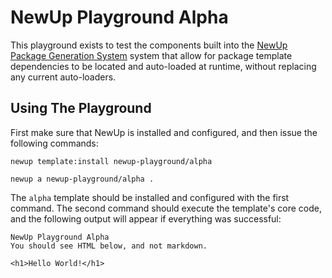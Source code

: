 # NewUp Playground Alpha

This playground exists to test the components built into the [NewUp Package Generation System](https://github.com/newup/newup) system that allow for package template dependencies to be located and auto-loaded at runtime, without replacing any current auto-loaders.

## Using The Playground

First make sure that NewUp is installed and configured, and then issue the following commands:

~~~
newup template:install newup-playground/alpha

newup a newup-playground/alpha .
~~~

The `alpha` template should be installed and configured with the first command. The second command should execute the template's core code, and the following output will appear if everything was successful:

~~~
NewUp Playground Alpha
You should see HTML below, and not markdown.

<h1>Hello World!</h1>
~~~